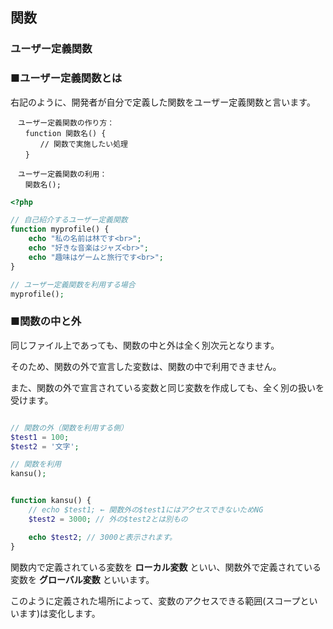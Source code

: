 ## 関数
### ユーザー定義関数

### ■ユーザー定義関数とは

右記のように、開発者が自分で定義した関数をユーザー定義関数と言います。

```
　ユーザー定義関数の作り方：
　　function 関数名() {
　　　　// 関数で実施したい処理
　　}

　ユーザー定義関数の利用：
　　関数名();
```

```php
<?php

// 自己紹介するユーザー定義関数
function myprofile() {
	echo "私の名前は林です<br>";
	echo "好きな音楽はジャズ<br>";
	echo "趣味はゲームと旅行です<br>";
}

// ユーザー定義関数を利用する場合
myprofile();
```

### ■関数の中と外

同じファイル上であっても、関数の中と外は全く別次元となります。

そのため、関数の外で宣言した変数は、関数の中で利用できません。

また、関数の外で宣言されている変数と同じ変数を作成しても、全く別の扱いを受けます。



```php

// 関数の外（関数を利用する側）
$test1 = 100;
$test2 = '文字';

// 関数を利用
kansu();


function kansu() {
    // echo $test1; ← 関数外の$test1にはアクセスできないためNG
    $test2 = 3000; // 外の$test2とは別もの

    echo $test2; // 3000と表示されます。
}
```

関数内で定義されている変数を **ローカル変数** といい、関数外で定義されている変数を **グローバル変数** といいます。

このように定義された場所によって、変数のアクセスできる範囲(スコープといいます)は変化します。
